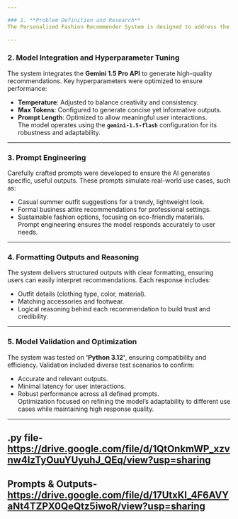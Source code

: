```yaml
---

### 1. **Problem Definition and Research**  
The Personalized Fashion Recommender System is designed to address the challenge of providing users with tailored fashion suggestions. Research highlights the importance of personalization in the fashion industry, with evidence showing that generative models excel at creating relevant and user-specific recommendations. By bridging the gap between user preferences and expert guidance, this system enhances the user experience through detailed, AI-driven insights.

---
```


### 2. **Model Integration and Hyperparameter Tuning**  
The system integrates the **Gemini 1.5 Pro API** to generate high-quality recommendations. Key hyperparameters were optimized to ensure performance:  
- **Temperature**: Adjusted to balance creativity and consistency.  
- **Max Tokens**: Configured to generate concise yet informative outputs.  
- **Prompt Length**: Optimized to allow meaningful user interactions.  
The model operates using the **`gemini-1.5-flash`** configuration for its robustness and adaptability.

---

### 3. **Prompt Engineering**  
Carefully crafted prompts were developed to ensure the AI generates specific, useful outputs. These prompts simulate real-world use cases, such as:  
- Casual summer outfit suggestions for a trendy, lightweight look.  
- Formal business attire recommendations for professional settings.  
- Sustainable fashion options, focusing on eco-friendly materials.  
Prompt engineering ensures the model responds accurately to user needs.

---

### 4. **Formatting Outputs and Reasoning**  
The system delivers structured outputs with clear formatting, ensuring users can easily interpret recommendations. Each response includes:  
- Outfit details (clothing type, color, material).  
- Matching accessories and footwear.  
- Logical reasoning behind each recommendation to build trust and credibility.  

---

### 5. **Model Validation and Optimization**  
The system was tested on **'Python 3.12'**, ensuring compatibility and efficiency. Validation included diverse test scenarios to confirm:  
- Accurate and relevant outputs.  
- Minimal latency for user interactions.  
- Robust performance across all defined prompts.  
Optimization focused on refining the model’s adaptability to different use cases while maintaining high response quality.

---

.py file- https://drive.google.com/file/d/1QtOnkmWP_xzvnw4IzTyOuuYUyuhJ_QEq/view?usp=sharing
---
Prompts & Outputs- https://drive.google.com/file/d/17UtxKI_4F6AVYaNt4TZPX0QeQtz5iwoR/view?usp=sharing
---
